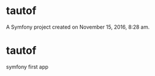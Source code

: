 
tautof
======

A Symfony project created on November 15, 2016, 8:28 am.

# tautof
symfony first app
